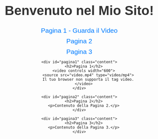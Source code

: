<!DOCTYPE html>
<html lang="it">
<head>
    <meta charset="UTF-8">
    <meta name="viewport" content="width=device-width, initial-scale=1.0">
    <title>Il Mio Sito Web</title>
    <style>
        body {
            font-family: Arial, sans-serif;
            text-align: center;
            margin: 50px;
        }
        h1 {
            color: #333;
            font-size: 3em;
        }
        .menu {
            margin-top: 20px;
        }
        .menu a {
            display: block;
            font-size: 1.5em;
            color: #007bff;
            text-decoration: none;
            margin: 10px 0;
        }
        .menu a:hover {
            text-decoration: underline;
        }
        .content {
            display: none;
            margin-top: 20px;
        }
        .active {
            display: block;
        }
    </style>
    <script>
        function showPage(pageId) {
            document.querySelectorAll('.content').forEach(page => {
                page.classList.remove('active');
            });
            document.getElementById(pageId).classList.add('active');
        }
    </script>
</head>
<body>
    <h1>Benvenuto nel Mio Sito!</h1>
    <div class="menu">
        <a href="#" onclick="showPage('pagina1')">Pagina 1 - Guarda il Video</a>
        <a href="#" onclick="showPage('pagina2')">Pagina 2</a>
        <a href="#" onclick="showPage('pagina3')">Pagina 3</a>
    </div>
    
    <div id="pagina1" class="content">
        <h2>Pagina 1</h2>
        <video controls width="600">
            <source src="video.mp4" type="video/mp4">
            Il tuo browser non supporta il tag video.
        </video>
    </div>
    
    <div id="pagina2" class="content">
        <h2>Pagina 2</h2>
        <p>Contenuto della Pagina 2.</p>
    </div>
    
    <div id="pagina3" class="content">
        <h2>Pagina 3</h2>
        <p>Contenuto della Pagina 3.</p>
    </div>
</body>
</html>
